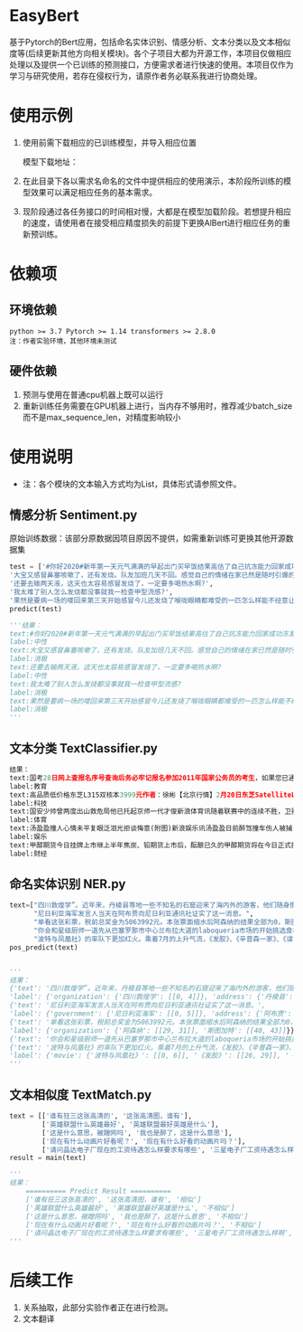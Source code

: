# EasyBert
基于Pytorch的Bert应用，包括命名实体识别、情感分析、文本分类以及文本相似度等(后续更新其他方向相关模块)。各个子项目大都为开源工作，本项目仅做相应处理以及提供一个已训练的预测接口，方便需求者进行快速的使用。本项目仅作为学习与研究使用，若存在侵权行为，请原作者务必联系我进行协商处理。



# 使用示例

1. 使用前需下载相应的已训练模型，并导入相应位置

   模型下载地址：

2. 在此目录下各以需求名命名的文件中提供相应的使用演示，本阶段所训练的模型效果可以满足相应任务的基本需求。

3. 现阶段通过各任务接口的时间相对慢，大都是在模型加载阶段。若想提升相应的速度，请使用者在接受相应精度损失的前提下更换AlBert进行相应任务的重新预训练。

# 依赖项

## 环境依赖

```
python >= 3.7 Pytorch >= 1.14 transformers >= 2.8.0
注：作者实验环境，其他环境未测试
```

## 硬件依赖

1. 预测与使用在普通cpu机器上既可以运行
2. 重新训练任务需要在GPU机器上进行，当内存不够用时，推荐减少batch_size而不是max_sequence_len，对精度影响较小

# 使用说明

- 注：各个模块的文本输入方式均为List，具体形式请参照文件。

## 情感分析 Sentiment.py

原始训练数据：该部分原数据因项目原因不提供，如需重新训练可更换其他开源数据集

```python
test = ['#你好2020#新年第一天元气满满的早起出门买早饭结果高估了自己抗冻能力回家成功冻发烧（大概是想告诉我2020要量力而行）然鹅这并不影响后续计划一出门立马生龙活虎新年和新??更配哦??看了误杀吃了大餐就让新的一年一直这样美滋滋下去吧??',
'大宝又感冒鼻塞咳嗽了，还有发烧。队友加班几天不回。感觉自己的情绪在家已然是随时引爆的状态。情绪一上来，容易对孩子说出自己都想不到的话来……2020年，真的要学会控制情绪，管理好家人健康。这是今年最大的目标。?',
'还要去输两天液，这天也太容易感冒发烧了，一定要多喝热水啊?',
'我太难了别人怎么发烧都没事就我一检查甲型流感?',
'果然是要病一场的喽回来第三天开始感冒今儿还发烧了喉咙眼睛都难受的一匹怎么样能不经意让我的毕设导师看到这条微博并给我放一天假呢?']
predict(test)

'''结果：
text:#你好2020#新年第一天元气满满的早起出门买早饭结果高估了自己抗冻能力回家成功冻发烧（大概是想告诉我2020要量力而行）然鹅这并不影响后续计划一出门立马生龙活虎新年和新??更配哦??看了误杀吃了大餐就让新的一年一直这样美滋滋下去吧??
label:中性
text:大宝又感冒鼻塞咳嗽了，还有发烧。队友加班几天不回。感觉自己的情绪在家已然是随时引爆的状态。情绪一上来，容易对孩子说出自己都想不到的话来……2020年，真的要学会控制情绪，管理好家人健康。这是今年最大的目标。?
label:消极
text:还要去输两天液，这天也太容易感冒发烧了，一定要多喝热水啊?
label:中性
text:我太难了别人怎么发烧都没事就我一检查甲型流感?
label:消极
text:果然是要病一场的喽回来第三天开始感冒今儿还发烧了喉咙眼睛都难受的一匹怎么样能不经意让我的毕设导师看到这条微博并给我放一天假呢?
label:消极
'''
```

## 文本分类  TextClassifier.py

```python
结果：
text:国考28日网上查报名序号查询后务必牢记报名参加2011年国家公务员的考生，如果您已通过资格审查，那么请于10月28日8：00后，登录考录专题网站查询自己的“关键数字”——报名序号。国家公务员局等部门提醒：报名序号是报考人员报名确认和下载打印准考证等事项的重要依据和关键字，请务必牢记。此外，由于年龄在35周岁以上、40周岁以下的应届毕业硕士研究生和博士研究生(非在职)，不通过网络进行报名，所以，这类人报名须直接与要报考的招录机关联系，通过电话传真或发送电子邮件等方式报名。
label:教育
text:高品质低价格东芝L315双核本3999元作者：徐彬【北京行情】2月20日东芝SatelliteL300(参数图片文章评论)采用14.1英寸WXGA宽屏幕设计，配备了IntelPentiumDual-CoreT2390双核处理器(1.86GHz主频/1MB二级缓存/533MHz前端总线)、IntelGM965芯片组、1GBDDR2内存、120GB硬盘、DVD刻录光驱和IntelGMAX3100集成显卡。目前，它的经销商报价为3999元。
label:科技
text:国安少帅曾两度出山救危局他已托起京师一代才俊新浪体育讯随着联赛中的连续不胜，卫冕冠军北京国安的队员心里到了崩溃的边缘，俱乐部董事会连夜开会做出了更换主教练洪元硕的决定。而接替洪元硕的，正是上赛季在李章洙下课风波中同样下课的国安俱乐部副总魏克兴。生于1963年的魏克兴球员时代并没有特别辉煌的履历，但也绝对称得上特别：15岁在北京青年队获青年联赛最佳射手，22岁进入国家队，著名的5-19一战中，他是国家队的替补队员。
label:体育
text:汤盈盈撞人心情未平复眼泛泪光拒谈悔意(附图)新浪娱乐讯汤盈盈日前醉驾撞车伤人被捕，原本要彩排《欢乐满东华2008》的她因而缺席，直至昨日(12月2日)，盈盈继续要与王君馨、马赛、胡定欣等彩排，大批记者在电视城守候，她足足迟了约1小时才到场。全身黑衣打扮的盈盈，神情落寞、木无表情，回答记者问题时更眼泛泪光。盈盈因为迟到，向记者说声“不好意思”后便急步入场，其助手坦言盈盈没什么可以讲。后来在《欢乐满东华2008》监制何小慧陪同下，盈盈接受简短访问，她小声地说：“多谢大家关心，交给警方处理了，不方便讲，
label:娱乐
text:甲醇期货今日挂牌上市继上半年焦炭、铅期货上市后，酝酿已久的甲醇期货将在今日正式挂牌交易。基准价均为3050元／吨继上半年焦炭、铅期货上市后，酝酿已久的甲醇期货将在今日正式挂牌交易。郑州商品交易所（郑商所）昨日公布首批甲醇期货8合约的上市挂牌基准价，均为3050元／吨。据此推算，买卖一手甲醇合约至少需要12200元。业内人士认为，作为国际市场上的首个甲醇期货品种，其今日挂牌后可能会因炒新资金追捧而出现冲高走势，脉冲式行情过后可能有所回落，不过，投资者在上市初期应关注期现价差异常带来的无风险套利交易机会。
label:财经

```

## 命名实体识别 NER.py

```python
text=["四川敦煌学”。近年来，丹棱县等地一些不知名的石窟迎来了海内外的游客，他们随身携带着胡文和的著作。",
      "尼日利亚海军发言人当天在阿布贾向尼日利亚通讯社证实了这一消息。",
      "单看这张彩票，税前总奖金为5063992元。本张票面缩水后阿森纳的结果全部为0，斯图加特全部为1，",
      "你会和星级厨师一道先从巴塞罗那市中心兰布拉大道的laboqueria市场的开始挑选食材，",
      "波特与凤凰社》的率队下更加红火。乘着7月的上升气流，《发胶》、《辛普森一家》、《谍影憧憧ⅲ》"]
pos_predict(text)


'''
结果：
{'text': '四川敦煌学”。近年来，丹棱县等地一些不知名的石窟迎来了海内外的游客，他们随身携带着胡文和的著作。', 
'label': {'organization': {'四川敦煌学': [[0, 4]]}, 'address': {'丹棱县': [[11, 13]]}, 'name': {'胡文和': [[41, 43]]}}}
{'text': '尼日利亚海军发言人当天在阿布贾向尼日利亚通讯社证实了这一消息。', 
'label': {'government': {'尼日利亚海军': [[0, 5]]}, 'address': {'阿布贾': [[12, 14]]}, 'company': {'尼日利亚通讯社': [[16, 22]]}}}
{'text': '单看这张彩票，税前总奖金为5063992元。本张票面缩水后阿森纳的结果全部为0，斯图加特全部为1，', 
'label': {'organization': {'阿森纳': [[29, 31]], '斯图加特': [[40, 43]]}}}
{'text': '你会和星级厨师一道先从巴塞罗那市中心兰布拉大道的laboqueria市场的开始挑选食材，', 'label': {'position': {'厨师': [[5, 6]]}, 'address': {'巴塞罗那市中心兰布拉大道的': [[11, 23]], 'laboqueria市场': [[24, 35]]}}}
{'text': '波特与凤凰社》的率队下更加红火。乘着7月的上升气流，《发胶》、《辛普森一家》、《谍影憧憧ⅲ》', 
'label': {'movie': {'波特与凤凰社》': [[0, 6]], '《发胶》': [[26, 29]], '《辛普森一家》': [[31, 37]], '《谍影憧憧ⅲ》': [[39, 45]]}}}
'''
```



## 文本相似度 TextMatch.py

```python
text = [['谁有狂三这张高清的', '这张高清图，谁有'],
		['英雄联盟什么英雄最好', '英雄联盟最好英雄是什么'],
		['这是什么意思，被蹭网吗', '我也是醉了，这是什么意思'],
		['现在有什么动画片好看呢？', '现在有什么好看的动画片吗？'],
		['请问晶达电子厂现在的工资待遇怎么样要求有哪些', '三星电子厂工资待遇怎么样啊']]
result = main(text)

'''
结果：
    ========== Predict Result ==========
    ['谁有狂三这张高清的', '这张高清图，谁有', '相似']
    ['英雄联盟什么英雄最好', '英雄联盟最好英雄是什么', '不相似']
    ['这是什么意思，被蹭网吗', '我也是醉了，这是什么意思', '不相似']
    ['现在有什么动画片好看呢？', '现在有什么好看的动画片吗？', '不相似']
    ['请问晶达电子厂现在的工资待遇怎么样要求有哪些', '三星电子厂工资待遇怎么样啊', '相似']
'''
```



# 后续工作

1. 关系抽取，此部分实验作者正在进行检测。
2. 文本翻译

